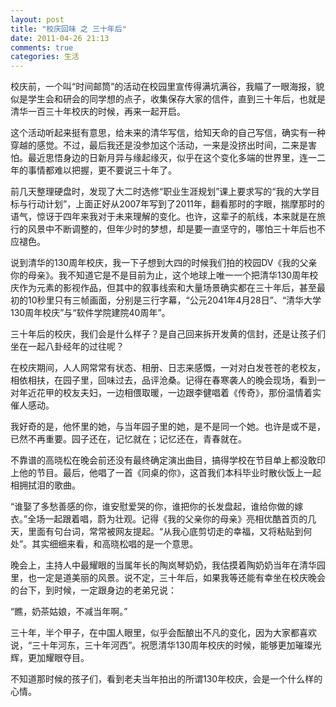 ```yaml
---
layout: post
title: "校庆回味 之 三十年后"
date: 2011-04-26 21:13
comments: true
categories: 生活
---
```

校庆前，一个叫“时间邮筒”的活动在校园里宣传得满坑满谷，我瞄了一眼海报，貌似是学生会和研会的同学想的点子，收集保存大家的信件，直到三十年后，也就是清华一百三十年校庆的时候，再来一起开启。

这个活动听起来挺有意思，给未来的清华写信，给知天命的自己写信，确实有一种穿越的感觉。不过，最后我还是没参加这个活动，一来是没挤出时间，二来是害怕。最近思悟身边的日新月异与缘起缘灭，似乎在这个变化多端的世界里，连一二年的事情都难以把握，更不要说三十年了。

前几天整理硬盘时，发现了大二时选修“职业生涯规划”课上要求写的“我的大学目标与行动计划”，上面正好从2007年写到了2011年，翻看那时的字眼，揣摩那时的语气，惊讶于四年来我对于未来理解的变化。也许，这辈子的航线，本来就是在旅行的风景中不断调整的，但年少时的梦想，却是要一直坚守的，哪怕三十年后也不应褪色。

说到清华的130周年校庆，我一下子想到大四的时候我们拍的校园DV《我的父亲你的母亲》。我不知道它是不是目前为止，这个地球上唯一一个把清华130周年校庆作为元素的影视作品，但其中的叙事线索和大量场景确实都在三十年后，甚至最初的10秒里只有三帧画面，分别是三行字幕，“公元2041年4月28日”、“清华大学130周年校庆”与“软件学院建院40周年”。

三十年后的校庆，我们会是什么样子？是自己回来拆开发黄的信封，还是让孩子们坐在一起八卦经年的过往呢？

在校庆期间，人人网常常有状态、相册、日志来感慨，一对对白发苍苍的老校友，相依相扶，在园子里，回味过去，品评沧桑。记得在春寒袭人的晚会现场，看到一对年近花甲的校友夫妇，一边相偎取暖，一边跟李健唱着《传奇》，那份温情着实催人感动。

我好奇的是，他怀里的她，与当年园子里的她，是不是同一个她。也许是或不是，已然不再重要。园子还在，记忆就在；记忆还在，青春就在。

不靠谱的高晓松在晚会前还没有最终确定演出曲目，搞得学校在节目单上都没敢印上他的节目。最后，他唱了一首《同桌的你》，这首我们本科毕业时散伙饭上一起相拥拭泪的歌曲。

“谁娶了多愁善感的你，谁安慰爱哭的你，谁把你的长发盘起，谁给你做的嫁衣。”全场一起跟着唱，蔚为壮观。记得《我的父亲你的母亲》亮相优酷首页的几天，里面有句台词，常常被网友提起。“从我心底剪切走的幸福，又将粘贴到何处”。其实细细来看，和高晓松唱的是一个意思。

晚会上，主持人中最耀眼的当属年长的陶岚琴奶奶，我估摸着陶奶奶当年在清华园里，也一定是道美丽的风景。说不定，三十年后，如果我等还能有幸坐在校庆晚会的台下，到时候，一定跟身边的老弟兄说：

“瞧，奶茶姑娘，不减当年啊。”

三十年，半个甲子，在中国人眼里，似乎会酝酿出不凡的变化，因为大家都喜欢说，“三十年河东，三十年河西”。祝愿清华130周年校庆的时候，能够更加璀璨光辉，更加耀眼夺目。

不知道那时候的孩子们，看到老夫当年拍出的所谓130年校庆，会是一个什么样的心情。